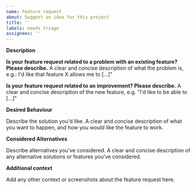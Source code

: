 ```yaml
---
name: Feature request
about: Suggest an idea for this project
title: ''
labels: needs triage
assignees: ''
---
```


**Description**

**Is your feature request related to a problem with an existing feature? Please describe.** A clear
and concise description of what the problem is, e.g.: I'd like that feature X allows me to [...]"

**Is your feature request related to an improvement? Please describe.** A clear and concise
description of the new feature, e.g. "I'd like to be able to [...]"

**Desired Behaviour**

Describe the solution you'd like. A clear and concise description of what you want to happen, and
how you would like the feature to work.

**Considered Alternatives**

Describe alternatives you've considered. A clear and concise description of any alternative
solutions or features you've considered.

**Additional context**

Add any other context or screenshots about the feature request here.
